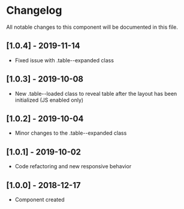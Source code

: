 # Changelog
All notable changes to this component will be documented in this file.

## [1.0.4] - 2019-11-14
- Fixed issue with .table--expanded class

## [1.0.3] - 2019-10-08
- New .table--loaded class to reveal table after the layout has been initialized (JS enabled only)

## [1.0.2] - 2019-10-04
- Minor changes to the .table--expanded class

## [1.0.1] - 2019-10-02
- Code refactoring and new responsive behavior

## [1.0.0] - 2018-12-17
- Component created
